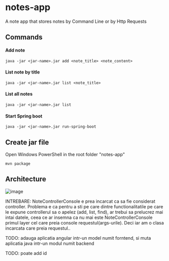 # notes-app

A note app that stores notes by Command Line or by Http Requests

## Commands

#### Add note
```shell
java -jar <jar-name>.jar add <note_title> <note_content>
```
#### List note by title
```shell
java -jar <jar-name>.jar list <note_title>
```
#### List all notes
```shell
java -jar <jar-name>.jar list
```
#### Start Spring boot
```shell
java -jar <jar-name>.jar run-spring-boot
```
## Create jar file
Open Windows PowerShell in the root folder "notes-app"
```shell
mvn package
```

## Architecture

![image](https://user-images.githubusercontent.com/111562058/186026901-c6a42e5d-6e32-4ac9-ba28-5734883b280c.png)


INTREBARE: NoteControllerConsole e prea incarcat ca sa fie considerat controller. Problema e ca pentru a sti pe care dintre functionalitatile pe care le expune controllerul sa o apelez (add, list, find), ar trebui sa prelucrez mai intai datele, ceea ce ar insemna ca nu mai este NoteControllerConsole primul layer cel care preia console requestul(args-urile). Deci iar am o clasa incarcata care preia requestul..

TODO: adauga aplicatia angular intr-un model numit forntend, si muta aplicatia java intr-un modul numit backend

TODO: poate add id
